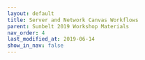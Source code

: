 ```yaml
---
layout: default
title: Server and Network Canvas Workflows
parent: Sunbelt 2019 Workshop Materials
nav_order: 4
last_modified_at: 2019-06-14
show_in_nav: false
---
```

<!-- 
### Server and Network Canvas Workflows


## NOTE: Bernie is working on this section offline as of 13:00BST / 8:00EDT. 

Part I: 30 minutes before the lunch break. 

Part II: 1 hour after the break

Learning Goals: 



*   How to get a protocol into Network Canvas via Server
*   Getting to know the project management features of Server 
*   Know when to use Server versus when to use a file
*   Getting data into Server from Network Canvas 
*   Exporting collated data from Server for further analysis 


#### Roster Demonstration Study Using Sunbelt Networks: 

We want you to open this next protocol on your own machine.** **To do this, we need to talk about importing interview protocols into your study devices.



<p id="gdcalert37" ><span style="color: red; font-weight: bold">>>>>>  gd2md-html alert: inline image link here (to images/2019-Sunbelt36.png). Store image on your image server and adjust path/filename if necessary. </span><br>(<a href="#">Back to top</a>)(<a href="#gdcalert38">Next alert</a>)<br><span style="color: red; font-weight: bold">>>>>> </span></p>


![alt_text](images/2019-Sunbelt36.png "image_tooltip")


Open the Network Canvas Application and click the **Import Protocol Button** in the lower right hand corner.

Then select “Import a protocol from URL”

Protocol Outline.



*   Name Generator Side Panel 
    *   Shows SNA Journals and asks which participant has published in
    *   Ability to drag from side panel or create new
    *   Maybe names will be too long?
    *   Alternative ideas for NG side panel?
*   Small Roster Interface  
    *   Workshop attendees asked to select themselves. Filter and Sort options (Name, last name, institution).
    *   IMPORTANT: this must create a different node type so as not to show on the later sociogram.
*   Large Roster : Built using the participant attendance list for the workshop.
    *   Shows the auto complete for this years Sunbelt attendees. 
    *   “People you knew before the conference”
*   Use ego form interface for nominating other sunbelt conferences the participant has attended
    *   Which of the following Sunbelt conferences have you also attended? Categorical multiselect with Checkbox group component.
*   Sociogram layout step. 
    *   Lay out nodes from large roster
    *   Use nomination for having published with.
    *   Use alter alter links for “believe these people have published together without me”.

----

This morning you imported a survey into Network Canvas as a file. This is fine if you are only using one device and want to export the data from each interview individually. However, in many cases, you will want to manage a number of cases collectively and you will want to use a number of devices to capture that data. 

We are first going to show you how to pair Network Canvas with the study you just created. Then after the break we will all pair with a single instance of Server that we are running. Using that instance, we will all be able to download the same protocol, run an interview (using ourselves as participants), and then upload all of the cases to Server 


#### How to get a protocol into Network Canvas via Server

Let’s begin by opening up the Server application on your own computer. 



<p id="gdcalert38" ><span style="color: red; font-weight: bold">>>>>>  gd2md-html alert: inline image link here (to images/2019-Sunbelt37.png). Store image on your image server and adjust path/filename if necessary. </span><br>(<a href="#">Back to top</a>)(<a href="#gdcalert39">Next alert</a>)<br><span style="color: red; font-weight: bold">>>>>> </span></p>


![alt_text](images/2019-Sunbelt37.png "image_tooltip")


Add the protocol that we have just created. It will appear on the side and we can also see some important details like number of interviews done, settings, and some details about the interviews as a summary. 

Now that the protocol is imported, we can then pair Server with our field devices, which in this case refers to the version of Network Canvas running on your computer. Go to Network Canvas and tap the ‘Add New Protocol’ button in the lower right hand corner. 



<p id="gdcalert39" ><span style="color: red; font-weight: bold">>>>>>  gd2md-html alert: inline image link here (to images/2019-Sunbelt38.png). Store image on your image server and adjust path/filename if necessary. </span><br>(<a href="#">Back to top</a>)(<a href="#gdcalert40">Next alert</a>)<br><span style="color: red; font-weight: bold">>>>>> </span></p>


![alt_text](images/2019-Sunbelt38.png "image_tooltip")


Where before we imported a protocol from a URL, this time we will pair Server and Network Canvas. When you select the “From Server” tab it should find the Server on your local computer. It will not be paired yet. You should be able to see the server icon like so: 



<p id="gdcalert40" ><span style="color: red; font-weight: bold">>>>>>  gd2md-html alert: inline image link here (to images/2019-Sunbelt39.png). Store image on your image server and adjust path/filename if necessary. </span><br>(<a href="#">Back to top</a>)(<a href="#gdcalert41">Next alert</a>)<br><span style="color: red; font-weight: bold">>>>>> </span></p>


![alt_text](images/2019-Sunbelt39.png "image_tooltip")


From here, tap on the Server icon.

Troubleshooting: 



*   If you do not see a Server icon, there might be something on your local network / VPN / wifi that is blocking the program from discovering the Server. 
    *   Make sure that Server and Network Canvas are on the same network.
    *   Try entering the details for the connection manually. These details (IP address and port number) are available at all times at the top of Server. 
*   If that still does not work, you might have to import the protocol as a local file. This will make case management a little trickier but you will still be able to run your study.

When you click on the server icon, it will initiate a pairing request. Now if you return to server you should see a pop up asking if you want to pair. Click yes and then highlight the 16-character code. Then return to Network Canvas. You can click on the first cell and then paste all 16 characters. It should look something like this: 

In Server: 



<p id="gdcalert41" ><span style="color: red; font-weight: bold">>>>>>  gd2md-html alert: inline image link here (to images/2019-Sunbelt40.png). Store image on your image server and adjust path/filename if necessary. </span><br>(<a href="#">Back to top</a>)(<a href="#gdcalert42">Next alert</a>)<br><span style="color: red; font-weight: bold">>>>>> </span></p>


![alt_text](images/2019-Sunbelt40.png "image_tooltip")


Then in Network Canvas: 



<p id="gdcalert42" ><span style="color: red; font-weight: bold">>>>>>  gd2md-html alert: inline image link here (to images/2019-Sunbelt41.png). Store image on your image server and adjust path/filename if necessary. </span><br>(<a href="#">Back to top</a>)(<a href="#gdcalert43">Next alert</a>)<br><span style="color: red; font-weight: bold">>>>>> </span></p>


![alt_text](images/2019-Sunbelt41.png "image_tooltip")


Once paired, your protocol will be ready to import. You will see it displayed as one of the options from the paired server. It will look something like this: 



<p id="gdcalert43" ><span style="color: red; font-weight: bold">>>>>>  gd2md-html alert: inline image link here (to images/2019-Sunbelt42.png). Store image on your image server and adjust path/filename if necessary. </span><br>(<a href="#">Back to top</a>)(<a href="#gdcalert44">Next alert</a>)<br><span style="color: red; font-weight: bold">>>>>> </span></p>


![alt_text](images/2019-Sunbelt42.png "image_tooltip")



```
Key Concepts: Public Key Encryption, Data Storage and Security  

Network Canvas pairs Server and field devices using a 'key'. This is a 16-character code that is only known by Server and the device with which it is paired. This key is used to encrypt the data using industry-grade encryption, meaning that any data sent between Server and Network Canvas will just look like random unintelligible characters to a third party that does not know the key. 

CODACO (makers of Network Canvas) do not get access to this data nor do we have a means to decrypt any of your data in transit. The point of running your own Server is that you have a secure way to store what can be very sensitive data that does not involve using third parties like Dropbox, Sharepoint, etc...This is important for compliance with many research ethics boards. 

If you want to instead simply deposit the files somewhere and merge them yourself later, then you can sidestep Server entirely and simply export the files after the interview is completed. We think that Server provides many advantages and is secure for transferring protocols and data. However, we also do not think it should be necessary for conducting an interview and receiving the data. 
```



#### Over the lunch break. 

We will want to pair everyone with our Server. In order to do this we will have to exchange keys. The process should look exactly the same as what we just did, except this time you will want to: 



1. Get on the “NC Workshop Wifi” wireless network. This network is not connected to the web but it will create a local network so that Server and Network Canvas can talk to each other.  
2. Check that you can see a Server called “Workshop2019Server”. 
3. DO NOT TRY TO PAIR WITH IT.
    1. The lab instructor will pair with each device individually during the break.

After Lunch

Now that the devices are paired, we want to show you a few features of Network Canvas Server. 

> list of devices; xx.continue(Bernie). 

Once you have a protocol ready to use, it has to be imported into Network Canvas. As we have already seen, the Network Canvas protocol screen allows you to 



*   First part, discuss using server for more complicated remote transfer of data using the classroom protocol as an example. 
*   Second part, discuss offline method of deploying protocol created to network canvas client.


#### Connecting Server and Network Canvas clients



*   We will begin by looking at how to configure Server and Network Canvas clients so that they can communicate, including deploying an interview protocol to clients through Server.
*   We will look at uploading data back to Server.


#### Data export and case management on Server



*   We will demonstrate case management on Server, and the export functionality.
*   Finally, we will discuss alternative deployment and data-management strategies (offline, single machine, etc.)

**Key questions answered in this section: **What is Server? How do I configure Server for my deployment and deploy my interview? Which device should I use to conduct my interview? How do I manage my interview data?


## Session 2 (3 hours)


#### Which hardware should/can I use?



*   pros/cons
*   Platforms
*   Study devices vs authoring devices
*   This section will focus on study logistics, and in particular the use of Server and Network Canvas together to deploy, capture, and securely store interview data. Overall workflow.
*   We will discuss the affordances of different types of interview clients, and how they may impact the interview experience  and the data (touch/keyboard, etc.).


### Providing ongoing effective feedback and collaboration (30 mins)



*   In this final section, we will discuss our needs in terms of ongoing feedback, and encourage community engagement.
*   We will introduce participants to the project feedback portal, and discuss what makes for effective feedback, and which specific areas we are interested in community input on.
*   We will recap the project development timeline, and discuss collaboration options


### Hands on: Implementing workshop participant research instruments (2 hours)



*   This section will invite participants to begin implementing their own measures in Network Canvas, with support from the project team.

**Key questions answered in this section: **How do I implement my own research questions within the Network Canvas suite?


### Feedback session and Q&A (30 mins)



*   We will take the opportunity to solicit feedback on the project from attendees, and discuss specific research problems/questions (potentially also having time to demonstrate solutions).
*   

**Key questions answered in this section: **What makes useful feedback for the project? Which types of feedback are less useful? How do I provide feedback? How can I collaborate? -->
